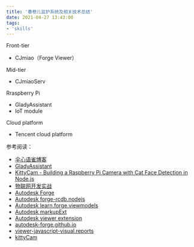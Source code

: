 ```yaml
---
title: '春卷儿监护系统及相关技术总结'
date: 2021-04-27 13:43:00
tags:
- 'skills'
---
```


Front-tier
- CJmiao（Forge Viewer）

Mid-tier
- CJmiaoServ

Rraspberry Pi
- GladyAssistant
- IoT module

Cloud platform
- Tencent cloud platform



参考阅读：

- [伞心语雀博客](https://www.yuque.com/keith-an9fr)
- [GladyAssistant](https://gladysassistant.com/)
- [KittyCam - Building a Raspberry Pi Camera with Cat Face Detection in Node.js](ciapi-pilot.us-central1.gcp.dev.paypalinc.com/progressivenodeweb-ci-4766/job/progressivenodeweb-manual-builder/)
- [物联网开发实战](https://time.geekbang.org/column/intro/100063601?tab=catalog)
- [Autodesk Forge](https://autodesk-forge.gitee.io/helpcenter/)
- [Autodesk forge-rcdb.nodejs](https://github.com/Autodesk-Forge/forge-rcdb.nodejs)
- [Autodesk learn.forge.viewmodels](https://github.com/Autodesk-Forge/learn.forge.viewmodels)
- [Autodesk markupExt](https://github.com/wallabyway/markupExt)
- [Autodesk viewer extension](https://github.com/Autodesk-Forge/library-javascript-viewer-extensions)
- [autodesk-forge.github.io](https://github.com/Autodesk-Forge/autodesk-forge.github.io)
- [viewer-javascript-visual.reports](https://github.com/Autodesk-Forge/viewer-javascript-visual.reports)
- [kittyCam](https://github.com/girliemac/RPi-KittyCam)


